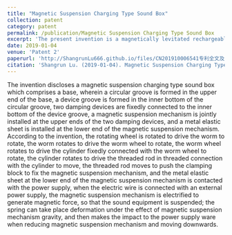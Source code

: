 ```yaml
---
title: "Magnetic Suspension Charging Type Sound Box"
collection: patent
category: patent
permalink: /publication/Magnetic Suspension Charging Type Sound Box
excerpt: 'The present invention is a magnetically levitated rechargeable loudspeaker, which fixes a magnetic levitation mechanism by means of a worm gear driven by a rotary wheel, a worm wheel, a cylinder and a threaded rod linkage mechanism to levitate the sound and reduce the impact of the power supply.[[Details]](https://patents.google.com/patent/CN109511050B/en).'
date: 2019-01-04
venue: 'Patent 2'
paperurl: 'http://ShangrunLu666.github.io/files/CN201910006541专利全文及图片.pdf'
citation: 'Shangrun Lu. (2019-01-04). Magnetic Suspension Charging Type Sound Box. CN109511050A [Patent]. 2019-03-22.'
---
```


The invention discloses a magnetic suspension charging type sound box which comprises a base, wherein a circular groove is formed in the upper end of the base, a device groove is formed in the inner bottom of the circular groove, two damping devices are fixedly connected to the inner bottom of the device groove, a magnetic suspension mechanism is jointly installed at the upper ends of the two damping devices, and a metal elastic sheet is installed at the lower end of the magnetic suspension mechanism. According to the invention, the rotating wheel is rotated to drive the worm to rotate, the worm rotates to drive the worm wheel to rotate, the worm wheel rotates to drive the cylinder fixedly connected with the worm wheel to rotate, the cylinder rotates to drive the threaded rod in threaded connection with the cylinder to move, the threaded rod moves to push the clamping block to fix the magnetic suspension mechanism, and the metal elastic sheet at the lower end of the magnetic suspension mechanism is contacted with the power supply, when the electric wire is connected with an external power supply, the magnetic suspension mechanism is electrified to generate magnetic force, so that the sound equipment is suspended; the spring can take place deformation under the effect of magnetic suspension mechanism gravity, and then makes the impact to the power supply ware when reducing magnetic suspension mechanism and moving downwards.
